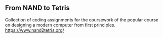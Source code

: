 ## From NAND to Tetris

Collection of coding assignments for the coursework of the popular course on designing a modern computer from first principles. https://www.nand2tetris.org/



